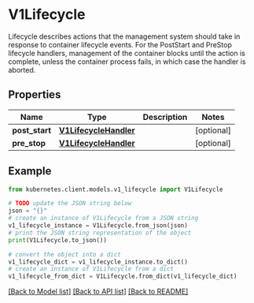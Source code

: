 # V1Lifecycle

Lifecycle describes actions that the management system should take in response to container lifecycle events. For the PostStart and PreStop lifecycle handlers, management of the container blocks until the action is complete, unless the container process fails, in which case the handler is aborted.

## Properties

Name | Type | Description | Notes
------------ | ------------- | ------------- | -------------
**post_start** | [**V1LifecycleHandler**](V1LifecycleHandler.md) |  | [optional] 
**pre_stop** | [**V1LifecycleHandler**](V1LifecycleHandler.md) |  | [optional] 

## Example

```python
from kubernetes.client.models.v1_lifecycle import V1Lifecycle

# TODO update the JSON string below
json = "{}"
# create an instance of V1Lifecycle from a JSON string
v1_lifecycle_instance = V1Lifecycle.from_json(json)
# print the JSON string representation of the object
print(V1Lifecycle.to_json())

# convert the object into a dict
v1_lifecycle_dict = v1_lifecycle_instance.to_dict()
# create an instance of V1Lifecycle from a dict
v1_lifecycle_from_dict = V1Lifecycle.from_dict(v1_lifecycle_dict)
```
[[Back to Model list]](../README.md#documentation-for-models) [[Back to API list]](../README.md#documentation-for-api-endpoints) [[Back to README]](../README.md)


